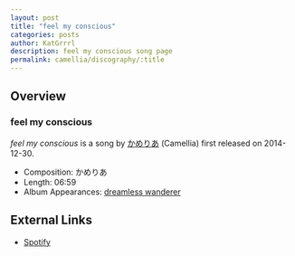 ```yaml
---
layout: post
title: "feel my conscious"
categories: posts
author: KatGrrrl
description: feel my conscious song page
permalink: camellia/discography/:title
---
```


## Overview

### feel my conscious

*feel my conscious* is a song by [かめりあ](/camellia) (Camellia) first released on 2014-12-30.

* Composition: かめりあ
* Length: 06:59
* Album Appearances: [dreamless wanderer](/camellia/albums/dreamless-wanderer)

## External Links

* [Spotify](https://open.spotify.com/track/3ieBkimIklucRN170iXOJb?si=0cee0c567ec4486d)
